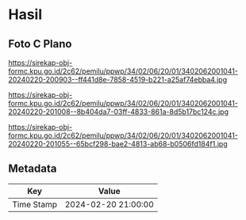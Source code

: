 # Hasil

## Foto C Plano

https://sirekap-obj-formc.kpu.go.id/2c62/pemilu/ppwp/34/02/06/20/01/3402062001041-20240220-200903--ff441d8e-7858-4519-b221-a25af74ebba4.jpg

https://sirekap-obj-formc.kpu.go.id/2c62/pemilu/ppwp/34/02/06/20/01/3402062001041-20240220-201008--8b404da7-03ff-4833-861a-8d5b17bc124c.jpg

https://sirekap-obj-formc.kpu.go.id/2c62/pemilu/ppwp/34/02/06/20/01/3402062001041-20240220-201055--65bcf298-bae2-4813-ab68-b0506fd184f1.jpg


## Metadata

| Key        | Value               |
| ---------- | ------------------- |
| Time Stamp | 2024-02-20 21:00:00 |



